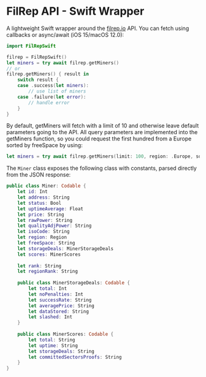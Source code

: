 # FilRep API - Swift Wrapper

A lightweight Swift wrapper around the [filrep.io](https://filrep.io) API. You can fetch using callbacks or async/await (iOS 15/macOS 12.0):
```swift
import FilRepSwift

filrep = FilRepSwift()
let miners = try await filrep.getMiners()
// or
filrep.getMiners() { result in
    switch result {
    case .success(let miners):
        // use list of miners
    case .failure(let error):
        // handle error
    }
}
```

By default, getMiners will fetch with a limit of 10 and otherwise leave default parameters going to the API. All query parameters are implemented into the getMiners function, so you could request the first hundred from a Europe sorted by freeSpace by using:

```swift
let miners = try await filrep.getMiners(limit: 100, region: .Europe, sortBy: .freeSpace)
```

The `Miner` class exposes the following class with constants, parsed directly from the JSON response:
```swift
public class Miner: Codable {
    let id: Int
    let address: String
    let status: Bool
    let uptimeAverage: Float
    let price: String
    let rawPower: String
    let qualityAdjPower: String
    let isoCode: String
    let region: Region
    let freeSpace: String
    let storageDeals: MinerStorageDeals
    let scores: MinerScores
    
    let rank: String
    let regionRank: String
    
    public class MinerStorageDeals: Codable {
        let total: Int
        let noPenalties: Int
        let successRate: String
        let averagePrice: String
        let dataStored: String
        let slashed: Int
    }
    
    public class MinerScores: Codable {
        let total: String
        let uptime: String
        let storageDeals: String
        let committedSectorsProofs: String
    }
}
```
